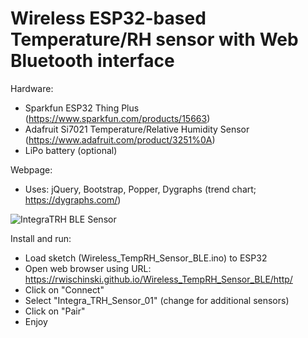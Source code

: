 # Wireless ESP32-based Temperature/RH sensor with Web Bluetooth interface

Hardware:
* Sparkfun ESP32 Thing Plus (https://www.sparkfun.com/products/15663)
* Adafruit Si7021 Temperature/Relative Humidity Sensor (https://www.adafruit.com/product/3251%0A)
* LiPo battery (optional)

Webpage:
* Uses: jQuery, Bootstrap, Popper, Dygraphs (trend chart; https://dygraphs.com/)

![IntegraTRH BLE Sensor](https://user-images.githubusercontent.com/6797506/96926352-7750fe00-1483-11eb-8272-d3238da30e06.png)

Install and run:
* Load sketch (Wireless_TempRH_Sensor_BLE.ino) to ESP32
* Open web browser using URL: https://rwischinski.github.io/Wireless_TempRH_Sensor_BLE/http/
* Click on "Connect"
* Select "Integra_TRH_Sensor_01" (change for additional sensors)
* Click on "Pair"
* Enjoy
